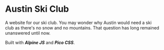 # Austin Ski Club

A website for our ski club. You may wonder why Austin would need a ski club as there's no snow and no mountains. That question has long remained unanswered until now.

Built with **_Alpine JS_** and **_Pico CSS_**.
